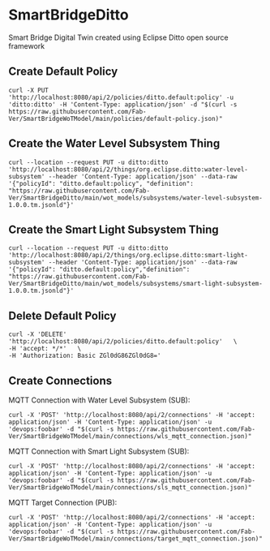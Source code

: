 # SmartBridgeDitto
Smart Bridge Digital Twin created using Eclipse Ditto open source framework


## Create Default Policy
```
curl -X PUT 'http://localhost:8080/api/2/policies/ditto.default:policy' -u 'ditto:ditto' -H 'Content-Type: application/json' -d "$(curl -s https://raw.githubusercontent.com/Fab-Ver/SmartBridgeWoTModel/main/policies/default-policy.json)"
```


## Create the Water Level Subsystem Thing 
```
curl --location --request PUT -u ditto:ditto 'http://localhost:8080/api/2/things/org.eclipse.ditto:water-level-subsystem' --header 'Content-Type: application/json' --data-raw '{"policyId": "ditto.default:policy", "definition": "https://raw.githubusercontent.com/Fab-Ver/SmartBridgeDitto/main/wot_models/subsystems/water-level-subsystem-1.0.0.tm.jsonld"}'
```


## Create the Smart Light Subsystem Thing 
```
curl --location --request PUT -u ditto:ditto 'http://localhost:8080/api/2/things/org.eclipse.ditto:smart-light-subsystem' --header 'Content-Type: application/json' --data-raw '{"policyId": "ditto.default:policy","definition": "https://raw.githubusercontent.com/Fab-Ver/SmartBridgeDitto/main/wot_models/subsystems/smart-light-subsystem-1.0.0.tm.jsonld"}'
```


## Delete Default Policy
```
curl -X 'DELETE' 'http://localhost:8080/api/2/policies/ditto.default:policy'   \
-H 'accept: */*'   \
-H 'Authorization: Basic ZGl0dG86ZGl0dG8='
```


## Create Connections 

MQTT Connection with Water Level Subsystem (SUB):
```
curl -X 'POST' 'http://localhost:8080/api/2/connections' -H 'accept: application/json' -H 'Content-Type: application/json' -u 'devops:foobar' -d "$(curl -s https://raw.githubusercontent.com/Fab-Ver/SmartBridgeWoTModel/main/connections/wls_mqtt_connection.json)"
```

MQTT Connection with Smart Light Subsystem (SUB):
```
curl -X 'POST' 'http://localhost:8080/api/2/connections' -H 'accept: application/json' -H 'Content-Type: application/json' -u 'devops:foobar' -d "$(curl -s https://raw.githubusercontent.com/Fab-Ver/SmartBridgeWoTModel/main/connections/sls_mqtt_connection.json)"
```

MQTT Target Connection (PUB):
```
curl -X 'POST' 'http://localhost:8080/api/2/connections' -H 'accept: application/json' -H 'Content-Type: application/json' -u 'devops:foobar' -d "$(curl -s https://raw.githubusercontent.com/Fab-Ver/SmartBridgeWoTModel/main/connections/target_mqtt_connection.json)"
```

